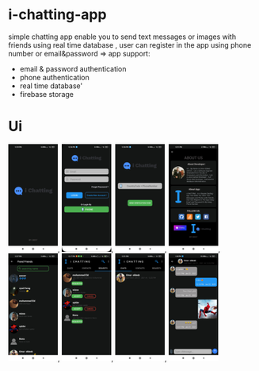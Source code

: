 # i-chatting-app
simple chatting app enable you to send text messages or images with friends using real time database , user can register in the app using phone number or email&amp;password
=> app support:
- email & password authentication
- phone authentication
- real time database'
- firebase storage
# Ui
<img src = "Images/1.jpg" width ="100" heigh = "300">,
<img src = "Images/2.jpg" width ="100" heigh = "300">,
<img src = "Images/3.jpg" width ="100" heigh = "300">,
<img src = "Images/4.jpg" width ="100" heigh = "300">,
<img src = "Images/5.jpg" width ="100" heigh = "300">,
<img src = "Images/6.jpg" width ="100" heigh = "300">,
<img src = "Images/7.jpg" width ="100" heigh = "300">,
<img src = "Images/8.jpg" width ="100" heigh = "300">
